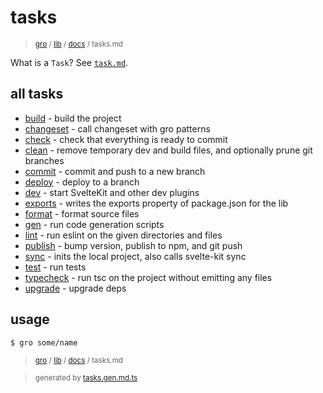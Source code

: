 # tasks

> <sub>[gro](/../..) / [lib](..) / [docs](./) / tasks.md</sub>

What is a `Task`? See [`task.md`](./task.md).

## all tasks

- [build](../build.task.ts) - build the project
- [changeset](../changeset.task.ts) - call changeset with gro patterns
- [check](../check.task.ts) - check that everything is ready to commit
- [clean](../clean.task.ts) - remove temporary dev and build files, and optionally prune git branches
- [commit](../commit.task.ts) - commit and push to a new branch
- [deploy](../deploy.task.ts) - deploy to a branch
- [dev](../dev.task.ts) - start SvelteKit and other dev plugins
- [exports](../exports.task.ts) - writes the exports property of package.json for the lib
- [format](../format.task.ts) - format source files
- [gen](../gen.task.ts) - run code generation scripts
- [lint](../lint.task.ts) - run eslint on the given directories and files
- [publish](../publish.task.ts) - bump version, publish to npm, and git push
- [sync](../sync.task.ts) - inits the local project, also calls svelte-kit sync
- [test](../test.task.ts) - run tests
- [typecheck](../typecheck.task.ts) - run tsc on the project without emitting any files
- [upgrade](../upgrade.task.ts) - upgrade deps

## usage

```bash
$ gro some/name
```

> <sub>[gro](/../..) / [lib](..) / [docs](./) / tasks.md</sub>

> <sub>generated by [tasks.gen.md.ts](tasks.gen.md.ts)</sub>
